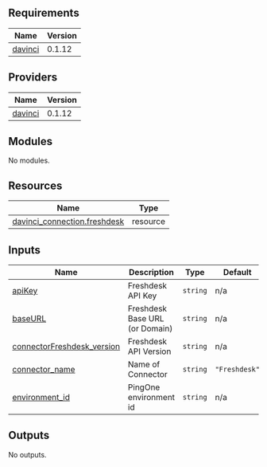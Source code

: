 <!-- BEGIN_TF_DOCS -->
## Requirements

| Name | Version |
|------|---------|
| <a name="requirement_davinci"></a> [davinci](#requirement\_davinci) | 0.1.12 |

## Providers

| Name | Version |
|------|---------|
| <a name="provider_davinci"></a> [davinci](#provider\_davinci) | 0.1.12 |

## Modules

No modules.

## Resources

| Name | Type |
|------|------|
| [davinci_connection.freshdesk](https://registry.terraform.io/providers/pingidentity/davinci/0.1.12/docs/resources/connection) | resource |

## Inputs

| Name | Description | Type | Default | Required |
|------|-------------|------|---------|:--------:|
| <a name="input_apiKey"></a> [apiKey](#input\_apiKey) | Freshdesk API Key | `string` | n/a | yes |
| <a name="input_baseURL"></a> [baseURL](#input\_baseURL) | Freshdesk Base URL (or Domain) | `string` | n/a | yes |
| <a name="input_connectorFreshdesk_version"></a> [connectorFreshdesk\_version](#input\_connectorFreshdesk\_version) | Freshdesk API Version | `string` | n/a | yes |
| <a name="input_connector_name"></a> [connector\_name](#input\_connector\_name) | Name of Connector | `string` | `"Freshdesk"` | no |
| <a name="input_environment_id"></a> [environment\_id](#input\_environment\_id) | PingOne environment id | `string` | n/a | yes |

## Outputs

No outputs.
<!-- END_TF_DOCS -->